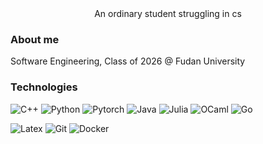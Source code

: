 <div align="center">
  An ordinary student struggling in cs
</div>

### About me

Software Engineering, Class of 2026 @ Fudan University

### Technologies

![C++](https://img.shields.io/badge/-C++-000000?style=flat&logo=c%2B%2B)
![Python](https://img.shields.io/badge/-Python-000000?style=flat&logo=python)
![Pytorch](https://img.shields.io/badge/-Pytorch-000000?style=flat&logo=pytorch)
![Java](https://img.shields.io/badge/Java-000000?style=flat&logo=openjdk)
![Julia](https://img.shields.io/badge/-Julia-000000?style=flat&logo=julia)
![OCaml](https://img.shields.io/badge/-OCaml-000000?style=flat&logo=ocaml)
![Go](https://img.shields.io/badge/-Go-000000?style=flat&logo=go)

![Latex](https://img.shields.io/badge/Latex-000000?style=flat&logo=latex)
![Git](https://img.shields.io/badge/-Git-000000?style=flat&logo=git)
![Docker](https://img.shields.io/badge/-Docker-000000?style=flat&logo=docker)
